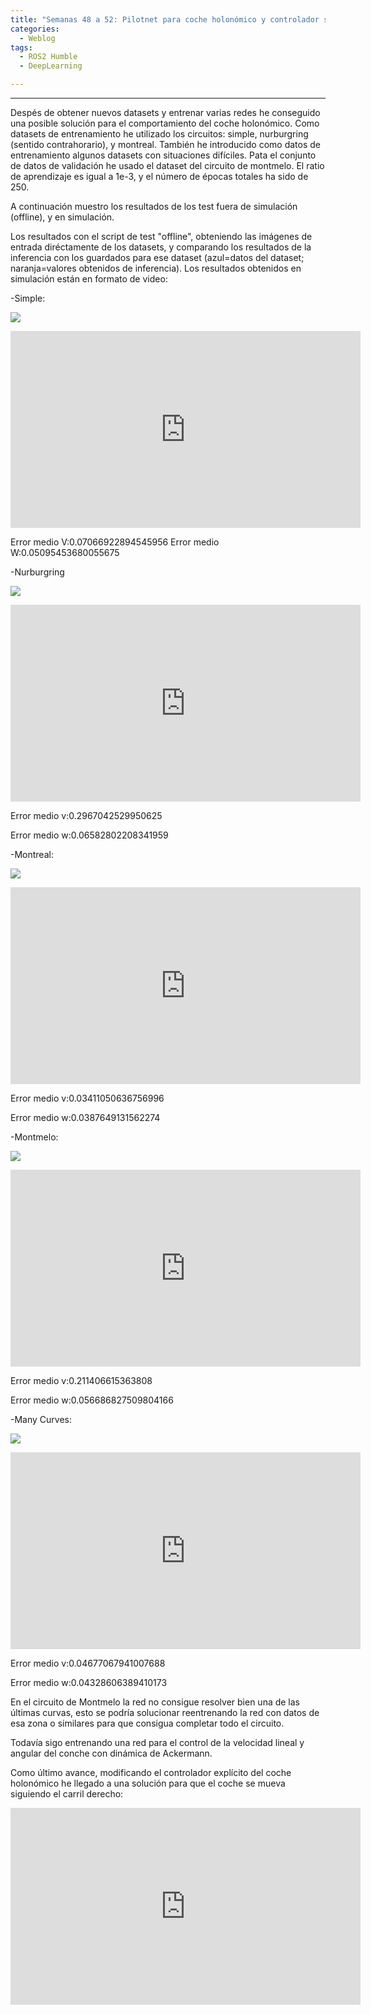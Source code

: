 ```yaml
---
title: "Semanas 48 a 52: Pilotnet para coche holonómico y controlador sigue carril"
categories:
  - Weblog
tags:
  - ROS2 Humble
  - DeepLearning

---
```


---

Despés de obtener nuevos datasets y entrenar varias redes he conseguido una posible solución para el comportamiento del coche holonómico. Como datasets de entrenamiento he utilizado los circuitos: simple, nurburgring (sentido contrahorario), y montreal. También he introducido como datos de entrenamiento algunos datasets con situaciones difíciles. Pata el conjunto de datos de validación he usado el dataset del circuito de montmelo. El ratio de aprendizaje es igual a 1e-3, y el número de épocas totales ha sido de 250.

A continuación muestro los resultados de los test fuera de simulación (offline), y en simulación.

Los resultados con el script de test "offline", obteniendo las imágenes de entrada diréctamente de los datasets, y comparando los resultados de la inferencia con los guardados para ese dataset (azul=datos del dataset; naranja=valores obtenidos de inferencia). Los resultados obtenidos en simulación están en formato de video:

-Simple:

![](/2022-tfg-alejandro-moncalvillo/images/simple_holonomic_offline.png)

<iframe width="560" height="315" 
src="https://www.youtube.com/embed/vGkr_C0YaIA"  
frameborder="0"  
allow="accelerometer; autoplay; encrypted-media; gyroscope; picture-in-picture"  
allowfullscreen></iframe>

Error medio V:0.07066922894545956
Error medio W:0.05095453680055675

-Nurburgring

![](/2022-tfg-alejandro-moncalvillo/images/nurburgring_holonomic_offline.png)


<iframe width="560" height="315" 
src="https://www.youtube.com/embed/zmlrHEOTUmI"  
frameborder="0"  
allow="accelerometer; autoplay; encrypted-media; gyroscope; picture-in-picture"  
allowfullscreen></iframe>

Error medio v:0.2967042529950625

Error medio w:0.06582802208341959

-Montreal:

![](/2022-tfg-alejandro-moncalvillo/images/montreal_holonomic_offline.png)


<iframe width="560" height="315" 
src="https://www.youtube.com/embed/XaS9blGwutg"  
frameborder="0"  
allow="accelerometer; autoplay; encrypted-media; gyroscope; picture-in-picture"  
allowfullscreen></iframe> 

Error medio v:0.03411050636756996

Error medio w:0.0387649131562274

-Montmelo:

![](/2022-tfg-alejandro-moncalvillo/images/montmelo_holonomic_offline.png)


<iframe width="560" height="315" 
src="https://www.youtube.com/embed/WT7MICfzfJU"  
frameborder="0"  
allow="accelerometer; autoplay; encrypted-media; gyroscope; picture-in-picture"  
allowfullscreen></iframe> 


Error medio v:0.211406615363808

Error medio w:0.056686827509804166

-Many Curves:

![](/2022-tfg-alejandro-moncalvillo/images/many_curves_holonomic_offline.png)


<iframe width="560" height="315" 
src="https://www.youtube.com/embed/4avcgAXIQjk"  
frameborder="0"  
allow="accelerometer; autoplay; encrypted-media; gyroscope; picture-in-picture"  
allowfullscreen></iframe> 

Error medio v:0.04677067941007688

Error medio w:0.04328606389410173


En el circuito de Montmelo la red no consigue resolver bien una de las últimas curvas, esto se podría solucionar reentrenando la red con datos de esa zona o similares para que consigua completar todo el circuito.


Todavía sigo entrenando una red para el control de la velocidad lineal y angular del conche con dinámica de Ackermann.

Como último avance, modificando el controlador explícito del coche holonómico he llegado a una solución para que el coche se mueva siguiendo el carril derecho:


<iframe width="560" height="315" 
src="https://www.youtube.com/embed/65vrTFrSA7g"  
frameborder="0"  
allow="accelerometer; autoplay; encrypted-media; gyroscope; picture-in-picture"  
allowfullscreen></iframe> 